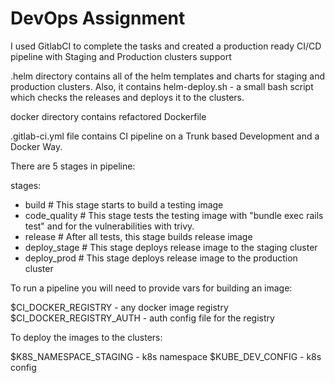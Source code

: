 # DevOps Assignment

I used GitlabCI to complete the tasks and created a production ready CI/CD pipeline with Staging and Production clusters support

.helm directory contains all of the helm templates and charts for staging and production clusters. Also, it contains helm-deploy.sh - a small bash script which checks the releases and deploys it to the clusters.

docker directory contains refactored Dockerfile

.gitlab-ci.yml file contains CI pipeline on a Trunk based Development and a Docker Way.

There are 5 stages in pipeline:

stages:
  - build # This stage starts to build a testing image
  - code_quality # This stage tests the testing image with "bundle exec rails test" and for the vulnerabilities with trivy.
  - release # After all tests, this stage builds release image
  - deploy_stage # This stage deploys release image to the staging cluster
  - deploy_prod # This stage deploys release image to the production cluster

To run a pipeline you will need to provide vars for building an image:

$CI_DOCKER_REGISTRY - any docker image registry
$CI_DOCKER_REGISTRY_AUTH - auth config file for the registry

To deploy the images to the clusters:

$K8S_NAMESPACE_STAGING - k8s namespace
$KUBE_DEV_CONFIG - k8s config






